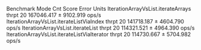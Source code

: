 Benchmark                                     Mode  Cnt       Score      Error  Units
IterationArrayVsList.iterateArrays           thrpt   20  167046.417 ± 9102.919  ops/s
IterationArrayVsList.iterateListViaIndex     thrpt   20  141718.187 ± 4604.790  ops/s
IterationArrayVsList.iterateList             thrpt   20  114321.521 ± 4964.390  ops/s
IterationArrayVsList.iterateListViaIterator  thrpt   20  114730.667 ± 5704.982  ops/s